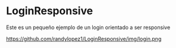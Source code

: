 # LoginResponsive


Este es un pequeño ejemplo de un login orientado a ser responsive



https://github.com/randylopez1/LoginResponsive/img/login.png
